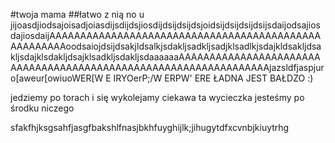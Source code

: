 #twoja mama
##łatwo z nią
no u
jijoasdjiodsajoisadjoiasdijsdijdsjiosdijdsijdsijdsjoidsijdsijdsijdsijsdaijodsajiosdajiosdaijAAAAAAAAAAAAAAAAAAAAAAAAAAAAAAAAAAAAAAAAAAAAAAAAAAAAAoodsaiojdsijdsakjldsalkjsdakljsadkljsadjklsadlkjsdajkldsakljdsakljsdajklsdakljdsajklsadkljsdakljsdaaaaaaAAAAAAAAAAAAAAAAAAAAAAAAAAAAAAAAAAAAAAAAAAAAAAAAAAAAAAAAAAAAAAAAAjazsldfjaspjuro[aweur[owiuoWER[W E IRYOerP;/W ERPW' ERE ŁADNA JEST BAŁDZO :)


jedziemy po torach i się wykolejamy
ciekawa ta wycieczka
jesteśmy po środku niczego

sfakfhjksgsahfjasgfbakshlfnasjbkhfuyghijlk;jihugytdfxcvnbjkiuytrhg 
